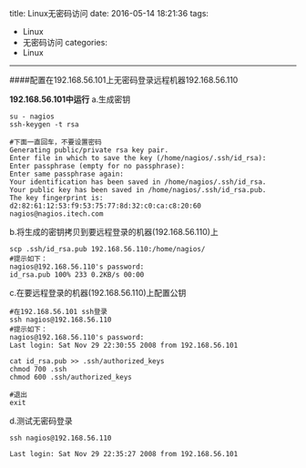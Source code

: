 title: Linux无密码访问
date: 2016-05-14 18:21:36
tags:
- Linux
- 无密码访问
categories:
- Linux
---

####配置在192.168.56.101上无密码登录远程机器192.168.56.110

**192.168.56.101中运行**
a.生成密钥
```shell
su - nagios
ssh-keygen -t rsa

#下面一直回车，不要设置密码
Generating public/private rsa key pair.
Enter file in which to save the key (/home/nagios/.ssh/id_rsa):
Enter passphrase (empty for no passphrase):
Enter same passphrase again:
Your identification has been saved in /home/nagios/.ssh/id_rsa.
Your public key has been saved in /home/nagios/.ssh/id_rsa.pub.
The key fingerprint is:
d2:82:61:12:53:f9:53:75:77:8d:32:c0:ca:c8:20:60 nagios@nagios.itech.com
```
b.将生成的密钥拷贝到要远程登录的机器(192.168.56.110)上
```shell
scp .ssh/id_rsa.pub 192.168.56.110:/home/nagios/
#提示如下：
nagios@192.168.56.110's password:
id_rsa.pub 100% 233 0.2KB/s 00:00
```
c.在要远程登录的机器(192.168.56.110)上配置公钥
```shell
#在192.168.56.101 ssh登录
ssh nagios@192.168.56.110
#提示如下：
nagios@192.168.56.110's password:
Last login: Sat Nov 29 22:30:55 2008 from 192.168.56.101

cat id_rsa.pub >> .ssh/authorized_keys
chmod 700 .ssh
chmod 600 .ssh/authorized_keys

#退出
exit
```

d.测试无密码登录
```shell
ssh nagios@192.168.56.110

Last login: Sat Nov 29 22:35:27 2008 from 192.168.56.101
```